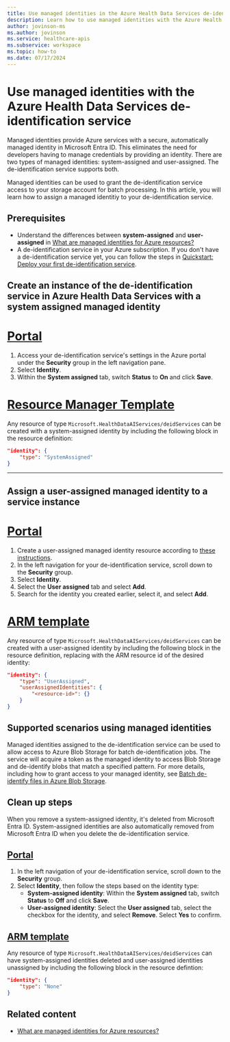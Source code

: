 ```yaml
---
title: Use managed identities in the Azure Health Data Services de-identification service
description: Learn how to use managed identities with the Azure Health Data Services de-identification service using the Azure portal and ARM template.
author: jovinson-ms
ms.author: jovinson
ms.service: healthcare-apis
ms.subservice: workspace
ms.topic: how-to
ms.date: 07/17/2024
---
```


# Use managed identities with the Azure Health Data Services de-identification service

Managed identities provide Azure services with a secure, automatically managed identity in Microsoft Entra ID. This eliminates the need for developers having to manage credentials by providing an identity. There are two types of managed identities: system-assigned and user-assigned. The de-identification service supports both.

Managed identities can be used to grant the de-identification service access to your storage account for batch processing. In this article, you will learn how to assign a managed identitiy to your de-identification service.

## Prerequisites

- Understand the differences between **system-assigned** and **user-assigned** in [What are managed identities for Azure resources?](entra/identity/managed-identities-azure-resources/overview)
- A de-identification service in your Azure subscription. If you don't have a de-identification service yet, you can follow the steps in [Quickstart: Deploy your first de-identification service](quickstart.md).

## Create an instance of the de-identification service in Azure Health Data Services with a system assigned managed identity

# [Portal](#tab/azure-portal)
1. Access your de-identification service's settings in the Azure portal under the **Security** group in the left navigation pane.
1. Select **Identity**.
1. Within the **System assigned** tab, switch **Status** to **On** and click **Save**.

# [Resource Manager Template](#tab/azure-resource-manager)
Any resource of type ``Microsoft.HealthDataAIServices/deidServices`` can be created with a system-assigned identity by including the following block in 
the resource definition:

```json
"identity": {
    "type": "SystemAssigned"
}
```
---

## Assign a user-assigned managed identity to a service instance

# [Portal](#tab/azure-portal)
1. Create a user-assigned managed identity resource according to [these instructions](/entra/identity/managed-identities-azure-resources/how-manage-user-assigned-managed-identities).
1. In the left navigation for your de-identification service, scroll down to the **Security** group.
1. Select **Identity**.
1. Select the **User assigned** tab and select **Add**.
1. Search for the identity you created earlier, select it, and select **Add**.

# [ARM template](#tab/azure-resource-manager)

Any resource of type ``Microsoft.HealthDataAIServices/deidServices`` can be created with a user-assigned identity by including the following block in 
the resource definition, replacing <resource-id> with the ARM resource id of the desired identity:

```json
"identity": {
    "type": "UserAssigned",
    "userAssignedIdentities": {
        "<resource-id>": {}
    }
}
```

## Supported scenarios using managed identities

Managed identities assigned to the de-identification service can be used to allow access to Azure Blob Storage for batch de-identification jobs. The service will acquire a token as
the managed identity to access Blob Storage and de-identify blobs that match a specified pattern. For more details, including how to grant access to your managed identity,
see [Batch de-identify files in Azure Blob Storage](how-to-batch-job.md).

## Clean up steps
When you remove a system-assigned identity, it's deleted from Microsoft Entra ID. System-assigned identities are also automatically removed from Microsoft Entra ID
when you delete the de-identification service.

## [Portal](#tab/azure-portal)
1. In the left navigation of your de-identification service, scroll down to the **Security** group.
1. Select **Identity**, then follow the steps based on the identity type:
   - **System-assigned identity**: Within the **System assigned** tab, switch **Status** to **Off** and click **Save**.
   - **User-assigned identity**: Select the **User assigned** tab, select the checkbox for the identity, and select **Remove**. Select **Yes** to confirm.

## [ARM template](#tab/azure-resource-manager)
Any resource of type ``Microsoft.HealthDataAIServices/deidServices`` can have system-assigned identities deleted and user-assigned identities unassigned by 
including the following block in the resource defintion:

```json
"identity": {
    "type": "None"
}
```

## Related content

- [What are managed identities for Azure resources?](/azure/active-directory/managed-identities-azure-resources/overview)